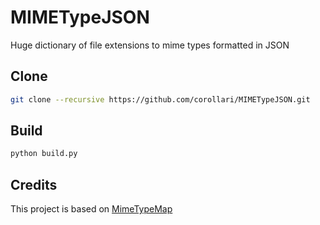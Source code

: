 # MIMETypeJSON
Huge dictionary of file extensions to mime types formatted in JSON

## Clone
```bash
git clone --recursive https://github.com/corollari/MIMETypeJSON.git
```

## Build
```bash
python build.py
```

## Credits
This project is based on [MimeTypeMap](https://github.com/samuelneff/MimeTypeMap)

